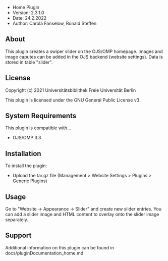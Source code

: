 - Home Plugin
- Version: 2.3.1.0
- Date: 24.2.2022
- Author: Carola Fanselow, Ronald Steffen

About
-----
This plugin creates a swiper slider on the OJS/OMP homepage. Images and image caputes can be added in the OJS backend (website settings). Data is stored in table "slider". 

License
-------
Copyright (c) 2021 Universitätsbiblithek Freie Universität Berlin

This plugin is licensed under the GNU General Public License v3. 

System Requirements
-------------------
This plugin is compatible with...
 - OJS/OMP 3.3

Installation
------------
To install the plugin:
 - Upload the tar.gz file (Management > Website Settings > Plugins > Generic Plugins)

Usage
------------

Go to "Website -> Appearance -> Slider" and create new slider entries. You can add a slider image and HTML content to overlay onto the slider image separately.

Support
---------------
Additional information on this plugin can be found in docs/pluginDocumentation_home.md



